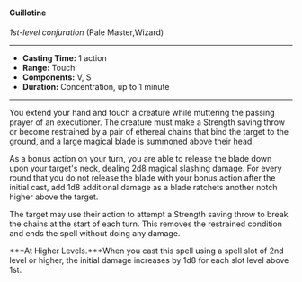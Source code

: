 #### Guillotine
*1st-level conjuration* (Pale Master,Wizard)
___
- **Casting Time:** 1 action
- **Range:** Touch
- **Components:** V, S
- **Duration:** Concentration, up to 1 minute
---
You extend your hand and touch a creature while muttering the passing prayer of an executioner. The creature must make a Strength saving throw or become restrained by a pair of ethereal chains that bind the target to the ground, and a large magical blade is summoned above their head.

As a bonus action on your turn, you are able to release the blade down upon your target's neck, dealing 2d8 magical slashing damage. For every round that you do not release the blade with your bonus action after the initial cast, add 1d8 additional damage as a blade ratchets another notch higher above the target.

The target may use their action to attempt a Strength saving throw to break the chains at the start of each turn. This removes the restrained condition and ends the spell without doing any damage.

***At Higher Levels.***When you cast this spell using a spell slot of 2nd level or higher, the initial damage increases by 1d8 for each slot level above 1st.
